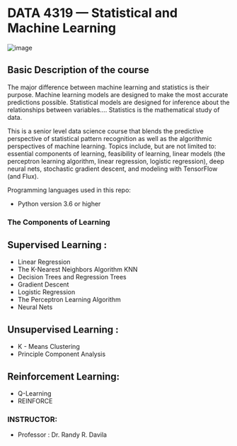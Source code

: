 # DATA 4319 — Statistical and Machine Learning
![image](https://user-images.githubusercontent.com/95150718/144489988-a7c052e3-fb26-4bfa-b1a0-99a4697087de.png)


## Basic  Description of the course
The major difference between machine learning and statistics is their purpose. Machine learning models are designed to make the most accurate predictions possible. Statistical models are designed for inference about the relationships between variables.... Statistics is the mathematical study of data.

This is a  senior level data science course that blends  the predictive perspective of statistical pattern recognition as well as the algorithmic perspectives of machine learning. Topics include, but are not limited to: essential components of learning, feasibility of learning, linear models (the perceptron learning algorithm, linear regression, logistic regression), deep neural nets, stochastic gradient descent, and modeling with TensorFlow (and Flux).


Programming languages used in this repo:
* Python version 3.6 or higher


### The Components of Learning

## Supervised Learning :
  + Linear Regression
  + The K-Nearest Neighbors Algorithm KNN
  + Decision Trees and Regression Trees
  + Gradient Descent
  + Logistic Regression
  + The Perceptron Learning Algorithm
  + Neural Nets

## Unsupervised Learning :
  + K - Means Clustering
  + Principle Component Analysis
 
 
## Reinforcement Learning:
  + Q-Learning
  + REINFORCE
  
 
### INSTRUCTOR:
+ Professor : Dr. Randy R. Davila

